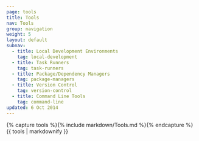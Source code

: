 ```yaml
---
page: tools
title: Tools
nav: Tools
group: navigation
weight: 5
layout: default
subnav:
  - title: Local Development Environments
    tag: local-development
  - title: Task Runners
    tag: task-runners
  - title: Package/Dependency Managers
    tag: package-managers
  - title: Version Control
    tag: version-control
  - title: Command Line Tools
    tag: command-line
updated: 6 Oct 2014
---
```


<div class="docs-section">
		{% capture tools %}{% include markdown/Tools.md %}{% endcapture %}
		{{ tools | markdownify }}
</div>
